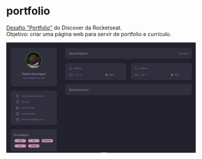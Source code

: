 # portfolio

<a href="https://app.rocketseat.com.br/discover/challenges/portfolio">Desafio "Portfolio"</a> do Discover da Rocketseat. <br>
Objetivo: criar uma página web para servir de portfolio e currículo. <br>

![Desafio "Portfolio"](https://github.com/PH-DevS/PH-DevS/blob/master/portfolio-master/assets/portfolio.png)


